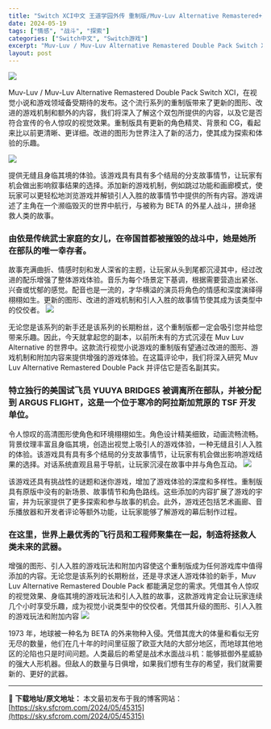 ```yaml
---
title: "Switch XCI中文 王道学园外传 重制版/Muv-Luv Alternative Remastered+更新1.1.4 5.3G"
date: 2024-05-19
tags: ["情感", "战斗", "探索"]
categories: ["Switch中文", "Switch游戏"]
excerpt: "Muv-Luv / Muv-Luv Alternative Remastered Double Pack Switch XCI，在视觉小说和游戏领域备受期待的发布。这个流行系列的重制版带来了更新的图形、改进的游戏机制和额外的内容，我们将深入了解这个双包所提供的内容，以及它是否符合宣传的令人惊叹的视觉&hellip;"
layout: post
---
```


<img class="aligncenter" src="https://sky.sfcrom.com/wp-content/uploads/2024/05/d3fda-B-4.png" />

Muv-Luv / Muv-Luv Alternative Remastered Double Pack Switch XCI，在视觉小说和游戏领域备受期待的发布。这个流行系列的重制版带来了更新的图形、改进的游戏机制和额外的内容，我们将深入了解这个双包所提供的内容，以及它是否符合宣传的令人惊叹的视觉效果。重制版具有更新的角色精灵、背景和 CG，看起来比以前更清晰、更详细。改进的图形为世界注入了新的活力，使其成为探索和体验的乐趣。

<img src="https://sky.sfcrom.com/wp-content/uploads/2024/05/20240519095254-92da6.jpeg" />

提供无缝且身临其境的体验。该游戏具有具有多个结局的分支故事情节，让玩家有机会做出影响叙事结果的选择。添加新的游戏机制，例如跳过功能和画廊模式，使玩家可以更轻松地浏览游戏并解锁引人入胜的故事情节中提供的所有内容。游戏讲述了主角在一个濒临毁灭的世界中航行，与被称为 BETA 的外星人战斗，拼命拯救人类的故事。
<h3>由依是传统武士家庭的女儿，在帝国首都被摧毁的战斗中，她是她所在部队的唯一幸存者。</h3>
故事充满曲折、情感时刻和发人深省的主题，让玩家从头到尾都沉浸其中，经过改进的配乐增强了整体游戏体验。音乐为每个场景定下基调，根据需要营造出紧张、兴奋或忧郁的感觉。配音也是一流的，才华横溢的演员将角色的情感和深度演绎得栩栩如生。更新的图形、改进的游戏机制和引人入胜的故事情节使其成为该类型中的佼佼者。

<img src="https://sky.sfcrom.com/wp-content/uploads/2024/05/20240519095258-bf5e5.jpeg" />

无论您是该系列的新手还是该系列的长期粉丝，这个重制版都一定会吸引您并给您带来乐趣。因此，今天就拿起您的副本，以前所未有的方式沉浸在 Muv Luv Alternative 的世界中。这款流行视觉小说游戏的重制版有望通过改进的图形、游戏机制和附加内容来提供增强的游戏体验。在这篇评论中，我们将深入研究 Muv Luv Alternative Remastered Double Pack 并评估它是否名副其实。
<h3>特立独行的美国试飞员 YUUYA BRIDGES 被调离所在部队，并被分配到 ARGUS FLIGHT，这是一个位于寒冷的阿拉斯加荒原的 TSF 开发单位。</h3>
令人惊叹的高清图形使角色和环境栩栩如生。角色设计精美细致，动画流畅流畅。背景纹理丰富且身临其境，创造出视觉上吸引人的游戏体验，一种无缝且引人入胜的体验。该游戏具有具有多个结局的分支故事情节，让玩家有机会做出影响游戏结果的选择。对话系统直观且易于导航，让玩家沉浸在故事中并与角色互动。

<img src="https://sky.sfcrom.com/wp-content/uploads/2024/05/20240519095300-b1e44.jpeg" />

该游戏还具有挑战性的谜题和迷你游戏，增加了游戏体验的深度和多样性。重制版具有原版中没有的新场景、故事情节和角色路线。这些添加的内容扩展了游戏的宇宙，并为玩家提供了更多探索和参与故事的机会。此外，游戏还包括艺术画廊、音乐播放器和开发者评论等额外功能，让玩家能够了解游戏的幕后制作过程。
<h3>在这里，世界上最优秀的飞行员和工程师聚集在一起，制造将拯救人类未来的武器。</h3>
增强的图形、引人入胜的游戏玩法和附加内容使这个重制版成为任何游戏库中值得添加的内容。无论您是该系列的长期粉丝，还是寻求迷人游戏体验的新手，Muv Luv Alternative Remastered Double Pack 都能满足您的需求。凭借其令人惊叹的视觉效果、身临其境的游戏玩法和引人入胜的故事，这款游戏肯定会让玩家连续几个小时享受乐趣，成为视觉小说类型中的佼佼者。凭借其升级的图形、引人入胜的游戏玩法和附加内容

<img src="https://sky.sfcrom.com/wp-content/uploads/2024/05/20240519095303-d430a.jpeg" />

1973 年，地球被一种名为 BETA 的外来物种入侵。凭借其庞大的体量和看似无穷无尽的数量，他们在几十年的时间里征服了欧亚大陆的大部分地区，而地球其他地区的沦陷也只是时间问题。人类最后的希望是战术水面战斗机：能够抵御外星威胁的强大人形机器。但敌人的数量与日俱增，如果我们想有生存的希望，我们就需要新的、更好的武器。

---
📖 **下载地址/原文地址：** 本文最初发布于我的博客网站：[https://sky.sfcrom.com/2024/05/45315](https://sky.sfcrom.com/2024/05/45315)
